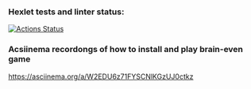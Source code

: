 ### Hexlet tests and linter status:
[![Actions Status](https://github.com/IuriiYoung/python-project-49/actions/workflows/hexlet-check.yml/badge.svg)](https://github.com/IuriiYoung/python-project-49/actions)

### Acsiinema recordongs of how to install and play brain-even game
https://asciinema.org/a/W2EDU6z71FYSCNlKGzUJ0ctkz
